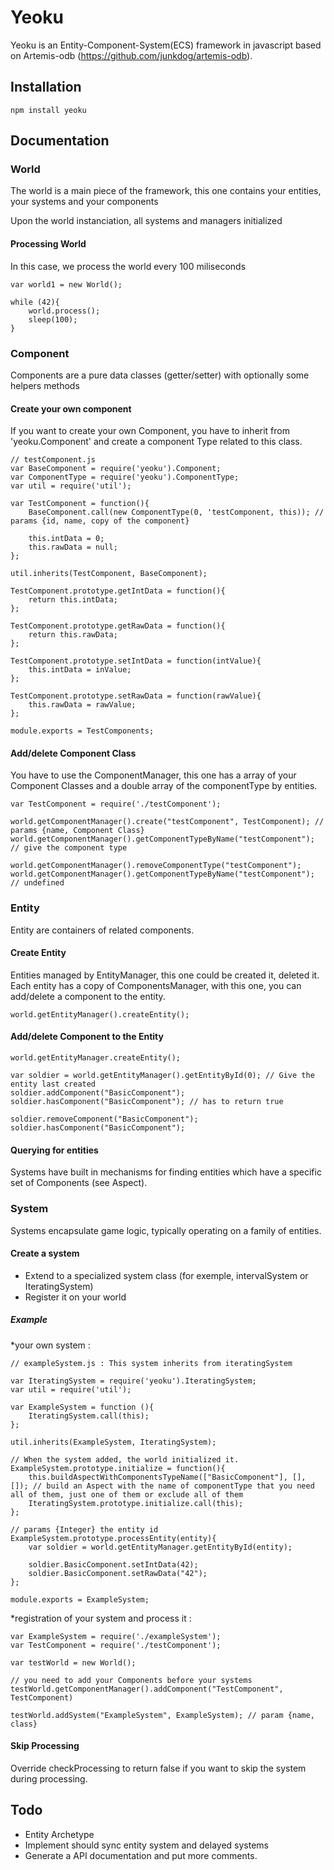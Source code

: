 # Yeoku
Yeoku is an Entity-Component-System(ECS) framework in javascript based on Artemis-odb (https://github.com/junkdog/artemis-odb).

## Installation

```
npm install yeoku
```

## Documentation

### World

The world is a main piece of the framework, this one contains your entities, your systems and your components

Upon the world instanciation, all systems and managers initialized

#### Processing World

In this case, we process the world every 100 miliseconds
```
var world1 = new World();

while (42){
	world.process();
	sleep(100);
}
```

### Component

Components are a pure data classes (getter/setter) with optionally some helpers methods

#### Create your own component

If you want to create your own Component, you have to inherit from 'yeoku.Component' and create a component Type related to this class.

```
// testComponent.js
var BaseComponent = require('yeoku').Component;
var ComponentType = require('yeoku').ComponentType;
var util = require('util');

var TestComponent = function(){
	BaseComponent.call(new ComponentType(0, 'testComponent, this)); // params {id, name, copy of the component}	

	this.intData = 0;
	this.rawData = null;
};

util.inherits(TestComponent, BaseComponent);

TestComponent.prototype.getIntData = function(){
	return this.intData;
};

TestComponent.prototype.getRawData = function(){
	return this.rawData;
};

TestComponent.prototype.setIntData = function(intValue){
	this.intData = inValue;	
};

TestComponent.prototype.setRawData = function(rawValue){
	this.rawData = rawValue;
};

module.exports = TestComponents;
```

#### Add/delete Component Class

You have to use the ComponentManager, this one has a array of your Component Classes and a double array of the componentType by entities.

```
var TestComponent = require('./testComponent');

world.getComponentManager().create("testComponent", TestComponent); // params {name, Component Class}
world.getComponentManager().getComponentTypeByName("testComponent"); // give the component type

world.getComponentManager().removeComponentType("testComponent");
world.getComponentManager().getComponentTypeByName("testComponent"); // undefined
```

### Entity

Entity are containers of related components.

#### Create Entity

Entities managed by EntityManager, this one could be created it, deleted it. 
Each entity has a copy of ComponentsManager, with this one, you can add/delete a component to the entity.

```
world.getEntityManager().createEntity();
```

#### Add/delete Component to the Entity

```
world.getEntityManager.createEntity();

var soldier = world.getEntityManager().getEntityById(0); // Give the entity last created
soldier.addComponent("BasicComponent");
soldier.hasComponent("BasicComponent"); // has to return true

soldier.removeComponent("BasicComponent");
soldier.hasComponent("BasicComponent");
```

#### Querying for entities

Systems have built in mechanisms for finding entities which have a specific set of Components (see Aspect).

### System

Systems encapsulate game logic, typically operating on a family of entities.

#### Create a system

* Extend to a specialized system class (for exemple, intervalSystem or IteratingSystem)
* Register it on your world

##### Example

*your own system : 

```
// exampleSystem.js : This system inherits from iteratingSystem

var IteratingSystem = require('yeoku').IteratingSystem;
var util = require('util');

var ExampleSystem = function (){
	IteratingSystem.call(this);
};

util.inherits(ExampleSystem, IteratingSystem);

// When the system added, the world initialized it.
ExampleSystem.prototype.initialize = function(){
	this.buildAspectWithComponentsTypeName(["BasicComponent"], [], []); // build an Aspect with the name of componentType that you need all of them, just one of them or exclude all of them
	IteratingSystem.prototype.initialize.call(this);
};

// params {Integer} the entity id
ExampleSystem.prototype.processEntity(entity){
	var soldier = world.getEntityManager.getEntityById(entity);

	soldier.BasicComponent.setIntData(42);
	soldier.BasicComponent.setRawData("42");
};

module.exports = ExampleSystem;
```

*registration of your system and process it :
```
var ExampleSystem = require('./exampleSystem');
var TestComponent = require('./testComponent');

var testWorld = new World();

// you need to add your Components before your systems
testWorld.getComponentManager().addComponent("TestComponent", TestComponent)

testWorld.addSystem("ExampleSystem", ExampleSystem); // param {name, class}
```

#### Skip Processing

Override checkProcessing to return false if you want to skip the system during processing.

## Todo

- Entity Archetype
- Implement should sync entity system and delayed systems
- Generate a API documentation and put more comments.
